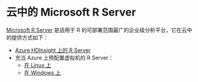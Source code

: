 <properties
    pageTitle="云中的 Microsoft R Server"
    description="云中的 Microsoft R Server"
    keywords="Microsoft R Server"
    services="virtual-machines-linux"
    documentationcenter=""
    tags=""
    author="j-martens"
    manager=""
    editor="j-martens" />
<tags
    ms.service="virtual-machines-linux"
    ms.workload=""
    ms.tgt_pltfrm="na"
    ms.devlang="na"
    ms.topic=""
    ms.date="01/14/2017"
    wacn.date="02/27/2017"
    ms.author="j-martens" />  


# 云中的 Microsoft R Server

[Microsoft R Server](https://msdn.microsoft.com/zh-cn/microsoft-r/rserver) 是适用于 R 的可部署范围最广的企业级分析平台，它在云中的提供方式如下：

* [Azure HDInsight 上的 R Server](/documentation/articles/hdinsight-hadoop-r-server-overview/)
* 充当 Azure 上预配置虚拟机的 R Server：
    * [在 Linux 上](/documentation/articles/microsoft-r-vm-azure-rserver-linux-9.0.1)
    * [在 Windows 上](/documentation/articles/microsoft-r-vm-azure-rserver-sql-server-2016-enterprise)

<!---HONumber=Mooncake_0213_2017-->